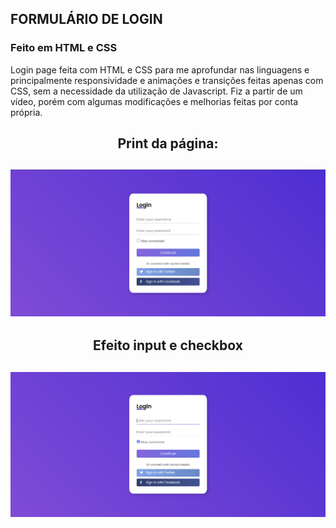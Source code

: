 ## FORMULÁRIO DE LOGIN
### Feito em HTML e CSS 

Login page feita com HTML e CSS para me aprofundar nas linguagens e principalmente responsividade e animações e transições feitas apenas com CSS, sem a necessidade da utilização de Javascript. Fiz a partir de um vídeo, porém com algumas modificações e melhorias feitas por conta própria.


### <h2 align="center"> Print da página: </h2>
<h2 align="center"> <img alt="Screenshot 1" src="./assets/screen1.png"> </h2>

### <h2 align="center"> Efeito input e checkbox </h2>
<h2 align="center"> <img alt="Screenshot 2" src="./assets/screen2.png"> </h2>
